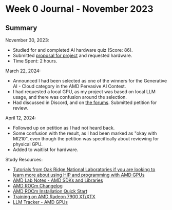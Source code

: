 # Week 0 Journal - November 2023

## Summary

November 30, 2023:
* Studied for and completed AI hardware quiz (Score: 86).
* Submitted [proposal for project](https://www.hackster.io/contests/amd2023/hardware_applications/16336) and requested hardware.
* Time Spent: 2 hours.

March 22, 2024:
* Announced I had been selected as one of the winners for the Generative AI - Cloud category in the AMD Pervasive AI Contest.
* I had requested a local GPU, as my project was based on local LLM usage, and there was confusion around the selection.
* Had discussed in Discord, and on [the forums](https://www.hackster.io/contests/amd2023/discussion/posts/11363#challengeNav). Submitted petition for review.

April 12, 2024:
* Followed up on petition as I had not heard back. 
* Some confusion with the result, as I had been marked as "okay with MI210", even though the petition was specifically about reviewing for physical GPU.
* Added to waitlist for hardware.


Study Resources:

* [Tutorials from Oak Ridge National Laboratories if you are looking to learn more about using HIP and programming with AMD GPUs](https://www.olcf.ornl.gov/hip-training-series/)
* [AMD Lab Notes - AMD SDKs and Libraries](https://gpuopen.com/learn/amd-lab-notes-readme/)
* [AMD ROCm Changelog](https://github.com/ROCm/ROCm/blob/develop/CHANGELOG.md)
* [AMD ROCm Installation Quick Start](https://rocm.docs.amd.com/projects/install-on-linux/en/latest/tutorial/quick-start.html)
* [Training on AMD Radeon 7900 XT/XTX](https://www.reddit.com/r/LocalLLaMA/comments/1atvxu2/current_state_of_training_on_amd_radeon_7900_xtx/)
* [LLM Tracker - AMD GPUs](https://llm-tracker.info/howto/AMD-GPUs)